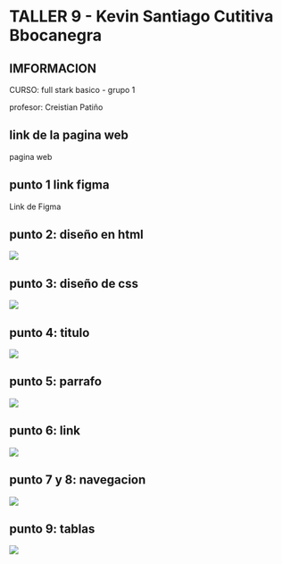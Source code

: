 <h1>TALLER 9 - Kevin Santiago Cutitiva Bbocanegra</h1>

<h2>IMFORMACION</h2>
<P>
    CURSO: full stark basico - grupo 1
</P>
<p>profesor: Creistian Patiño</p>

<h2>link de la pagina web</h2>

<a hret="file:///C:/Users/usuario/Desktop/programacion/taller%209/punto-1-2-3/index.html">pagina web</a>

<h2>punto 1 link figma</h2>
<a hret="https://www.figma.com/file/mxEZ2KQvQQbhvosfIrefBi/kevin-santiago-cuitiva-bocanegra?type=design&node-id=10%3A2&mode=design&t=JOpfgUHqTQMSI6IL-1">Link de Figma</a>

<h2>punto 2: diseño en html</h2>

<img src="./public/imagenes/paginaweb.png" ></img>

<h2>punto 3: diseño de css</h2>

<img src="/public/imagenes/punto-3.png.png"></img>

<h2>punto 4: titulo</h2>

<img src="./public/imagenes/punto_4.png.png"></img>

<h2>punto 5: parrafo</h2>

<img src="./public/imagenes/punto-5.png"></img>

<h2>punto 6: link</h2>

<img src="./public/imagenes/punto-6.png"></img>

<h2>punto 7 y 8: navegacion</h2>

<img src="./public/imagenes/punto-7-8.png"></img>

<h2>punto 9: tablas</h2>

<img src="./public/imagenes/punto-9.png"></img>